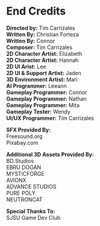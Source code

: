 # End Credits  

**Directed by:** Tim Carrizales  
**Written By:** Christian Forteza  
**Written By:** Connor  
**Composer:** Tim Carrizales  
**2D Character Artist:** Elizabeth  
**2D Character Artist:** Hannah  
**2D UI Arist:** Lee  
**2D UI & Support Artist:** Jaden  
**3D Environment Artist:** Mari  
**AI Programmer:** Leeann  
**Gameplay Programmer:** Connor  
**Gameplay Programmer:** Nathan  
**Gameplay Programmer:** Mita  
**Gameplay Tester:** Wendy  
**UI/UX Programmer:** Tim Carrizales  

**SFX Provided By:**  
Freesound.org  
Pixabay.com  

**Additional 3D Assets Provided By:**  
BD Studios  
EBRU DOGAN  
MYSTICFORGE  
AVIONX  
ADVANCE STUDIOS  
PURE POLY  
NEUTRONCAT  

**Special Thanks To:**  
SJSU Game Dev Club  
